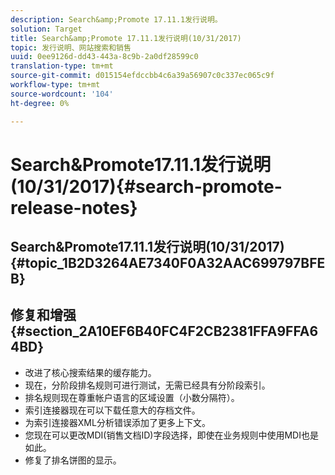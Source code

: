 ```yaml
---
description: Search&amp;Promote 17.11.1发行说明。
solution: Target
title: Search&amp;Promote 17.11.1发行说明(10/31/2017)
topic: 发行说明、网站搜索和销售
uuid: 0ee9126d-dd43-443a-8c9b-2a0df28599c0
translation-type: tm+mt
source-git-commit: d015154efdccbb4c6a39a56907c0c337ec065c9f
workflow-type: tm+mt
source-wordcount: '104'
ht-degree: 0%

---
```



# Search&amp;Promote17.11.1发行说明(10/31/2017){#search-promote-release-notes}

## Search&amp;Promote17.11.1发行说明(10/31/2017){#topic_1B2D3264AE7340F0A32AAC699797BFEB}

## 修复和增强{#section_2A10EF6B40FC4F2CB2381FFA9FFA64BD}

* 改进了核心搜索结果的缓存能力。
* 现在，分阶段排名规则可进行测试，无需已经具有分阶段索引。
* 排名规则现在尊重帐户语言的区域设置（小数分隔符）。
* 索引连接器现在可以下载任意大的存档文件。
* 为索引连接器XML分析错误添加了更多上下文。
* 您现在可以更改MDI(销售文档ID)字段选择，即使在业务规则中使用MDI也是如此。
* 修复了排名饼图的显示。

